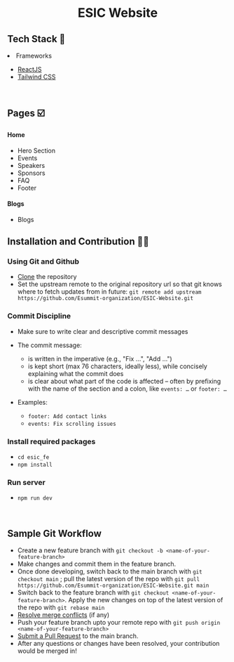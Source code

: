 <h1 align="center"> ESIC Website </h1>

## Tech Stack 🧰

<li>Frameworks</li>

- [ReactJS](https://react.dev/)
- [Tailwind CSS](https://tailwindcss.com/)

<br/>

## Pages ☑️

#### Home
- Hero Section
- Events
- Speakers
- Sponsors
- FAQ 
- Footer

#### Blogs
- Blogs


## Installation and Contribution 🧑‍💻

### Using Git and Github

- [Clone](https://docs.github.com/en/get-started/quickstart/contributing-to-projects#cloning-a-fork) the repository
- Set the upstream remote to the original repository url so that git knows where to fetch updates from in future: `git remote add upstream https://github.com/Esummit-organization/ESIC-Website.git`

### Commit Discipline

- Make sure to write clear and descriptive commit messages
- The commit message:
    - is written in the imperative (e.g., "Fix …", "Add …")
    - is kept short (max 76 characters, ideally less), while concisely explaining what the commit does
    - is clear about what part of the code is affected – often by prefixing with the name of the section and a colon, like `events: …` or `footer: …`

- Examples:
    - `footer: Add contact links`
    - `events: Fix scrolling issues`

### Install required packages

- `cd esic_fe`
- `npm install`

### Run server

- `npm run dev`

<br/>

## Sample Git Workflow

- Create a new feature branch with `git checkout -b <name-of-your-feature-branch>`
- Make changes and commit them in the feature branch.
- Once done developing, switch back to the main branch with `git checkout main` ; pull the latest version of the repo with `git pull https://github.com/Esummit-organization/ESIC-Website.git main`
- Switch back to the feature branch with `git checkout <name-of-your-feature-branch>`. Apply the new changes on top of the latest version of the repo with `git rebase main`
- [Resolve merge conflicts](https://help.github.com/articles/resolving-a-merge-conflict-from-the-command-line/) (if any)
- Push your feature branch upto your remote repo with `git push origin <name-of-your-feature-branch>`
- [Submit a Pull Request](https://docs.github.com/en/get-started/quickstart/contributing-to-projects#making-a-pull-request) to the main branch.
- After any questions or changes have been resolved, your contribution would be merged in!

